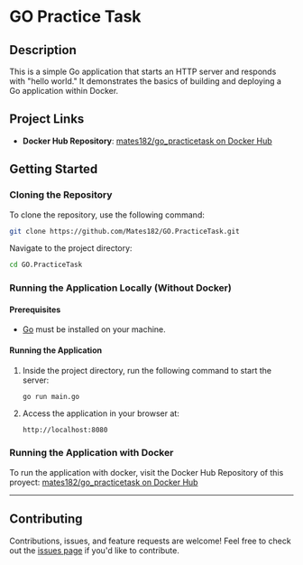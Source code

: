 # GO Practice Task

## Description
This is a simple Go application that starts an HTTP server and responds with "hello world." It demonstrates the basics of building and deploying a Go application within Docker.

## Project Links
- **Docker Hub Repository**: [mates182/go_practicetask on Docker Hub](https://hub.docker.com/repository/docker/mates182/go_practicetask)

## Getting Started

### Cloning the Repository
To clone the repository, use the following command:
```bash
git clone https://github.com/Mates182/GO.PracticeTask.git
```
Navigate to the project directory:
```bash
cd GO.PracticeTask
```

### Running the Application Locally (Without Docker)
#### Prerequisites
- [Go](https://golang.org/dl/) must be installed on your machine.

#### Running the Application
1. Inside the project directory, run the following command to start the server:

   ```bash
   go run main.go
   ```
2. Access the application in your browser at:
   ```
   http://localhost:8080
   ```

### Running the Application with Docker

To run the application with docker, visit the Docker Hub Repository of this proyect: [mates182/go_practicetask on Docker Hub](https://hub.docker.com/repository/docker/mates182/go_practicetask)

---

## Contributing
Contributions, issues, and feature requests are welcome! Feel free to check out the [issues page](https://github.com/Mates182/GO.PracticeTask/issues) if you'd like to contribute.